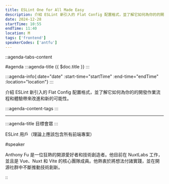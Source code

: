 ```yaml
---
title: ESLint One for All Made Easy
description: 介紹 ESLint 新引入的 Flat Config 配置格式，並了解它如何為你的的開發作業流程和體驗帶來改進和新的可能性。
date: 2024-12-28
startTime: 10:55
endTime: 11:40
location: M
tags: ['frontend']
speakerCodes: ['antfu']
---
```


::agenda-tabs-content
<!--議程資訊-->
#agenda
:::agenda-title
{{ $doc.title }}
:::

:::agenda-info{:date="date" :start-time="startTime" :end-time="endTime" :location="location"}
:::

<!--議程資訊(內容)-->
介紹 ESLint 新引入的 Flat Config 配置格式，並了解它如何為你的的開發作業流程和體驗帶來改進和新的可能性。

:::agenda-content-tags
:::

---

:::agenda-title
目標會眾
:::

<!--目標會眾(內容)-->
ESLint 用戶（理論上應該包含所有前端專案）

<!--講者介紹-->
#speaker
<!--講者介紹(內容)-->
Anthony Fu 是一位狂熱的開源愛好者和技術創造者。他目前在 NuxtLabs 工作，並且是 Vue、Nuxt 和 Vite 的核心團隊成員。他熱衷於將想法付諸實踐，並在開源社群中不斷推動技術創新。

::
